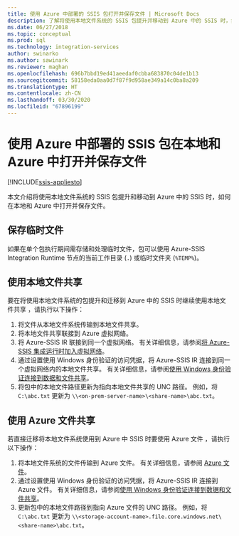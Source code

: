 ```yaml
---
title: 使用 Azure 中部署的 SSIS 包打开并保存文件 | Microsoft Docs
description: 了解将使用本地文件系统的 SSIS 包提升并移动到 Azure 中的 SSIS 时，如何在本地和 Azure 中打开并保存文件
ms.date: 06/27/2018
ms.topic: conceptual
ms.prod: sql
ms.technology: integration-services
author: swinarko
ms.author: sawinark
ms.reviewer: maghan
ms.openlocfilehash: 696b7bbd19ed41aeedaf0cbba683870c04de1b13
ms.sourcegitcommit: 58158eda0aa0d7f87f9d958ae349a14c0ba8a209
ms.translationtype: HT
ms.contentlocale: zh-CN
ms.lasthandoff: 03/30/2020
ms.locfileid: "67896199"
---
```

# <a name="open-and-save-files-on-premises-and-in-azure-with-ssis-packages-deployed-in-azure"></a>使用 Azure 中部署的 SSIS 包在本地和 Azure 中打开并保存文件

[!INCLUDE[ssis-appliesto](../../includes/ssis-appliesto-ssvrpluslinux-asdb-asdw-xxx.md)]



本文介绍将使用本地文件系统的 SSIS 包提升和移动到 Azure 中的 SSIS 时，如何在本地和 Azure 中打开并保存文件。

## <a name="save-temporary-files"></a>保存临时文件
如果在单个包执行期间需存储和处理临时文件，包可以使用 Azure-SSIS Integration Runtime 节点的当前工作目录 (`.`) 或临时文件夹 (`%TEMP%`)。

## <a name="use-on-premises-file-shares"></a>使用本地文件共享
要在将使用本地文件系统的包提升和迁移到 Azure 中的 SSIS 时继续使用本地文件共享  ，请执行以下操作：
1.  将文件从本地文件系统传输到本地文件共享。
2.  将本地文件共享联接到 Azure 虚拟网络。
3.  将 Azure-SSIS IR 联接到同一个虚拟网络。 有关详细信息，请参阅[将 Azure-SSIS 集成运行时加入虚拟网络](https://docs.microsoft.com/azure/data-factory/join-azure-ssis-integration-runtime-virtual-network)。
4.  通过设置使用 Windows 身份验证的访问凭据，将 Azure-SSIS IR 连接到同一个虚拟网络内的本地文件共享。 有关详细信息，请参阅[使用 Windows 身份验证连接到数据和文件共享](ssis-azure-connect-with-windows-auth.md)。
5.  将包中的本地文件路径更新为指向本地文件共享的 UNC 路径。 例如，将 `C:\abc.txt` 更新为 `\\<on-prem-server-name>\<share-name>\abc.txt`。

## <a name="use-azure-file-shares"></a>使用 Azure 文件共享
若直接迁移将本地文件系统使用到 Azure 中 SSIS 时要使用 Azure 文件  ，请执行以下操作：
1.  将本地文件系统的文件传输到 Azure 文件。 有关详细信息，请参阅 [Azure 文件](https://azure.microsoft.com/services/storage/files/)。
2.  通过设置使用 Windows 身份验证的访问凭据，将 Azure-SSIS IR 连接到 Azure 文件。 有关详细信息，请参阅[使用 Windows 身份验证连接到数据和文件共享](ssis-azure-connect-with-windows-auth.md)。
3.  更新包中的本地文件路径到指向 Azure 文件的 UNC 路径。 例如，将 `C:\abc.txt` 更新为 `\\<storage-account-name>.file.core.windows.net\<share-name>\abc.txt`。
